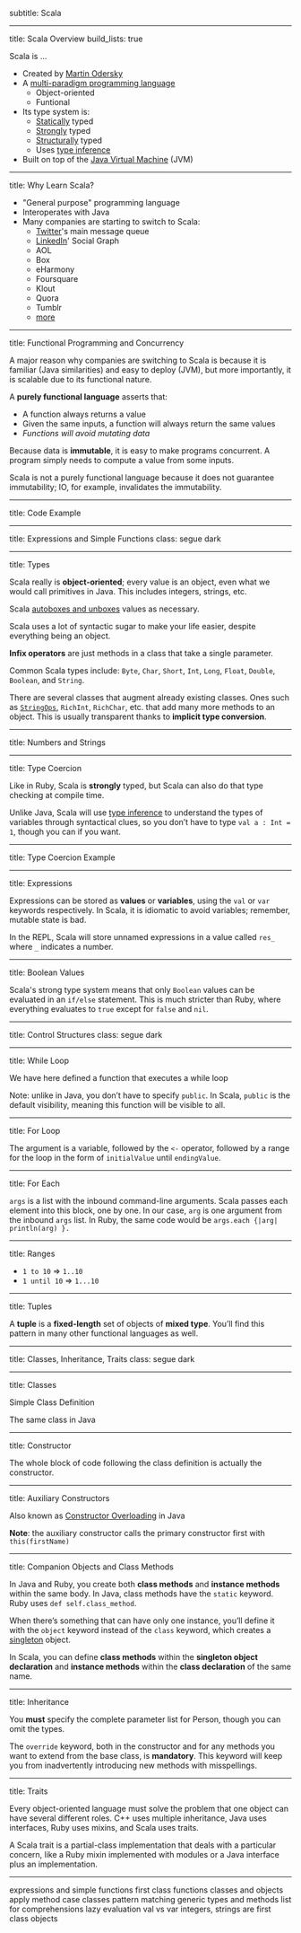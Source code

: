 subtitle: Scala

---

title: Scala Overview
build_lists: true

Scala is ...

* Created by [Martin Odersky][]
* A [multi-paradigm programming language][multi-paradigm]
    * Object-oriented
    * Funtional
* Its type system is:
    * [Statically][static-typing] typed
    * [Strongly][strong-typing] typed
    * [Structurally][structural-typing] typed
    * Uses [type inference][]
* Built on top of the [Java Virtual Machine][jvm] (JVM)

[Martin Odersky]: http://en.wikipedia.org/wiki/Martin_Odersky
[multi-paradigm]: http://en.wikipedia.org/wiki/Multi-paradigm_programming_language
[static-typing]: http://en.wikipedia.org/wiki/Static_typing#Static_typing
[strong-typing]: http://en.wikipedia.org/wiki/Strong_typing
[structural-typing]: http://en.wikipedia.org/wiki/Structural_type_system
[jvm]: http://en.wikipedia.org/wiki/Jvm
[type inference]: http://en.wikipedia.org/wiki/Type_inference

---

title: Why Learn Scala?

* "General purpose" programming language
* Interoperates with Java
* Many companies are starting to switch to Scala:
    * [Twitter][twitter]'s main message queue
    * [LinkedIn][linkedin]' Social Graph
    * AOL
    * Box
    * eHarmony
    * Foursquare
    * Klout
    * Quora
    * Tumblr
    * [more](http://www.quora.com/Startups/What-startups-or-tech-companies-are-using-Scala)

[twitter]: http://www.scala-lang.org/node/1658#Twitter
[linkedin]: http://www.scala-lang.org/node/7806

---

title: Functional Programming and Concurrency

A major reason why companies are switching to Scala is because it is familiar (Java similarities) and easy to deploy (JVM), but more importantly, it is scalable due to its functional nature.

A **purely functional language** asserts that:
* A function always returns a value
* Given the same inputs, a function will always return the same values
* _Functions will avoid mutating data_

Because data is **immutable**, it is easy to make programs concurrent. A program simply needs to compute a value from some inputs.

Scala is not a purely functional language because it does not guarantee immutability; IO, for example, invalidates the immutability.

---

title: Code Example

<script src="https://gist.github.com/yangsu/4772430.js"></script>

---

title: Expressions and Simple Functions
class: segue dark

---

title: Types

Scala really is **object-oriented**; every value is an object, even what we would call primitives in Java. This includes integers, strings, etc.

Scala [autoboxes and unboxes](autobox) values as necessary.

Scala uses a lot of syntactic sugar to make your life easier, despite everything being an object.

**Infix operators** are just methods in a class that take a single parameter.

Common Scala types include: `Byte`, `Char`, `Short`, `Int`, `Long`, `Float`, `Double`, `Boolean`, and `String`.

There are several classes that augment already existing classes. Ones such as [`StringOps`][stringops], `RichInt`, `RichChar`, etc. that add many more methods to an object. This is usually transparent thanks to **implicit type conversion**.

[autobox]: http://en.wikipedia.org/wiki/Object_type_(object-oriented_programming)#Autoboxing
[stringops]: http://www.scala-lang.org/archives/downloads/distrib/files/nightly/docs/library/index.html#scala.collection.immutable.StringOps

---

title: Numbers and Strings

<script src="https://gist.github.com/sudowork/4760682.js"></script>

---

title: Type Coercion

Like in Ruby, Scala is **strongly** typed, but Scala can also do that type checking at compile time. 

Unlike Java, Scala will use [type inference][] to understand the types of variables through syntactical clues, so you don’t have to type `val a : Int = 1`, though you can if you want.

[type inference]: http://en.wikipedia.org/wiki/Type_inference

---

title: Type Coercion Example

<script src="https://gist.github.com/sudowork/4760760.js"></script>

---

title: Expressions

Expressions can be stored as **values** or **variables**, using the `val` or `var` keywords respectively. In Scala, it is idiomatic to avoid variables; remember, mutable state is bad.

In the REPL, Scala will store unnamed expressions in a value called `res_` where `_` indicates a number.

<script src="https://gist.github.com/4773001.js"></script>

---

title: Boolean Values

Scala's strong type system means that only `Boolean` values can be evaluated in an `if/else` statement. This is much stricter than Ruby, where everything evaluates to `true` except for `false` and `nil`.

<script src="https://gist.github.com/4772536.js"></script>

---

title: Control Structures
class: segue dark

---

title: While Loop

<script src="https://gist.github.com/4772642.js"></script>

We have here defined a function that executes a while loop

Note: unlike in Java, you don’t have to specify `public`. In Scala, `public` is the default visibility, meaning this function will be visible to all.

---

title: For Loop

<script src="https://gist.github.com/4772685.js"></script>

The argument is a variable, followed by the `<-` operator, followed by a range for the loop in the form of `initialValue` until `endingValue`.

---

title: For Each

<script src="https://gist.github.com/yangsu/4772707.js"></script>

`args` is a list with the inbound command-line arguments. Scala passes each element into this block, one by one. In our case, `arg` is one argument from the inbound `args` list. In Ruby, the same code would be `args.each {|arg| println(arg) }.`

---

title: Ranges

* `1 to 10` => `1..10`
* `1 until 10` => `1...10`

<script src="https://gist.github.com/4772723.js"></script>

---

title: Tuples

A **tuple** is a **fixed-length** set of objects of **mixed type**. You’ll find this pattern in many other functional languages as well.

<script src="https://gist.github.com/4772746.js"></script>

---

title: Classes, Inheritance, Traits
class: segue dark

---

title: Classes

Simple Class Definition

<script src="https://gist.github.com/4772791.js"></script>

The same class in Java

<script src="https://gist.github.com/4772823.js"></script>

---

title: Constructor

The whole block of code following the class definition is actually the constructor.

<script src="https://gist.github.com/4772854.js"></script>

---

title: Auxiliary Constructors

Also known as [Constructor Overloading][co] in Java

<script src="https://gist.github.com/4772835.js"></script>

**Note**: the auxiliary constructor calls the primary constructor first with `this(firstName)`

[co]: http://en.wikipedia.org/wiki/Function_overloading#Constructor_overloading

---

title: Companion Objects and Class Methods

In Java and Ruby, you create both **class methods** and **instance methods** within the same body. In Java, class methods have the `static` keyword. Ruby uses `def self.class_method`.

When there’s something that can have only one instance, you’ll define it with the `object` keyword instead of the `class` keyword, which creates a [singleton][] object.

<script src="https://gist.github.com/4772904.js"></script>

In Scala, you can define **class methods** within the **singleton object declaration** and **instance methods** within the **class declaration** of the same name.

[singleton]: http://en.wikipedia.org/wiki/Singleton_pattern

---

title: Inheritance

<script src="https://gist.github.com/4772936.js"></script>

You **must** specify the complete parameter list for Person, though you can omit the types.

The `override` keyword, both in the constructor and for any methods you want to extend from the base class, is **mandatory**. This keyword will keep you from inadvertently introducing new methods with misspellings.

---

title: Traits

Every object-oriented language must solve the problem that one object can have several different roles. C++ uses multiple inheritance, Java uses interfaces, Ruby uses mixins, and Scala uses traits.

A Scala trait is a partial-class implementation that deals with a particular concern, like a Ruby mixin implemented with modules or a Java interface plus an implementation.

<script src="https://gist.github.com/4772960.js"></script>

---


expressions and simple functions
first class functions
classes and objects
apply method
case classes
pattern matching
generic types and methods
list
for comprehensions
lazy evaluation
val vs var
integers, strings are first class objects
